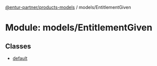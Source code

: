 [@entur-partner/products-models](../README.md) / models/EntitlementGiven

# Module: models/EntitlementGiven

## Classes

- [default](../classes/models_EntitlementGiven.default.md)
